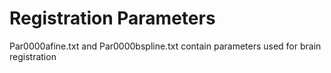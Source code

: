 # Registration Parameters

Par0000afine.txt and Par0000bspline.txt contain parameters used for brain registration
